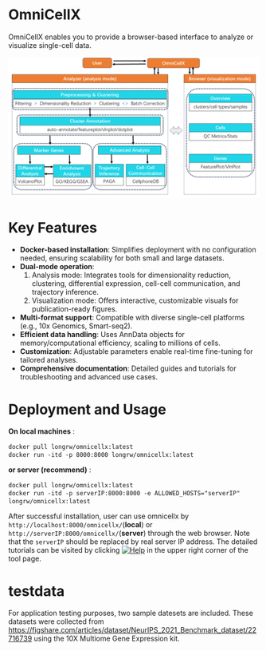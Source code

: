 # OmniCellX
OmniCellX enables you to provide a browser-based interface to analyze or visualize single-cell data.

<img src="./overview.png" alt="overview" width="800" />

# Key Features
<ul>
  <li><b>Docker-based installation</b>: Simplifies deployment with no configuration needed, ensuring scalability for both small and large datasets.</li>
  <li><b>Dual-mode operation</b>:<ol><li>Analysis mode: Integrates tools for dimensionality reduction, clustering, differential expression, cell-cell communication, and trajectory inference.</li><li>Visualization mode: Offers interactive, customizable visuals for publication-ready figures.</li></ol></li>
  <li><b>Multi-format support</b>: Compatible with diverse single-cell platforms (e.g., 10x Genomics, Smart-seq2).</li>
  <li><b>Efficient data handling</b>: Uses AnnData objects for memory/computational efficiency, scaling to millions of cells.</li>
  <li><b>Customization</b>: Adjustable parameters enable real-time fine-tuning for tailored analyses.</li>
  <li><b>Comprehensive documentation</b>: Detailed guides and tutorials for troubleshooting and advanced use cases.</li>
</ul>

# Deployment and Usage
<b>On local machines</b> :
```
docker pull longrw/omnicellx:latest
docker run -itd -p 8000:8000 longrw/omnicellx:latest
```
<b>or server (recommend)</b> :
```
docker pull longrw/omnicellx:latest
docker run -itd -p serverIP:8000:8000 -e ALLOWED_HOSTS="serverIP" longrw/omnicellx:latest
```
After successful installation, user can use omnicellx by `http://localhost:8000/omnicellx/`(<b>local</b>) or `http://serverIP:8000/omnicellx/`(<b>server</b>) through the web browser. Note that the `serverIP` should be replaced by real server IP address. The detailed tutorials can be visited by clicking [![Help](https://img.shields.io/badge/HELP-blue?style=for-the-badge&logo=questionmark)](#) in the upper right corner of the tool page.

# testdata
For application testing purposes, two sample datesets are included. These datasets were collected from https://figshare.com/articles/dataset/NeurIPS_2021_Benchmark_dataset/22716739 using the 10X Multiome Gene Expression kit.
